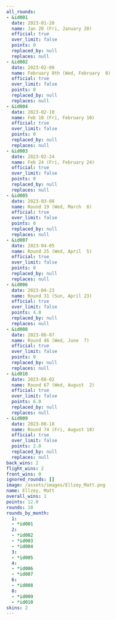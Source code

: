 ```yaml
---
all_rounds:
- &id001
  date: 2023-01-20
  name: Jan 20 (Fri, January 20)
  official: true
  over_limit: false
  points: 0
  replaced_by: null
  replaces: null
- &id002
  date: 2023-02-08
  name: February 8th (Wed, February  8)
  official: true
  over_limit: false
  points: 0
  replaced_by: null
  replaces: null
- &id004
  date: 2023-02-10
  name: Feb 10 (Fri, February 10)
  official: true
  over_limit: false
  points: 0
  replaced_by: null
  replaces: null
- &id003
  date: 2023-02-24
  name: Feb 24 (Fri, February 24)
  official: true
  over_limit: false
  points: 0
  replaced_by: null
  replaces: null
- &id005
  date: 2023-03-08
  name: Round 19 (Wed, March  8)
  official: true
  over_limit: false
  points: 0
  replaced_by: null
  replaces: null
- &id007
  date: 2023-04-05
  name: Round 25 (Wed, April  5)
  official: true
  over_limit: false
  points: 0
  replaced_by: null
  replaces: null
- &id006
  date: 2023-04-23
  name: Round 31 (Sun, April 23)
  official: true
  over_limit: false
  points: 4.0
  replaced_by: null
  replaces: null
- &id008
  date: 2023-06-07
  name: Round 46 (Wed, June  7)
  official: true
  over_limit: false
  points: 0
  replaced_by: null
  replaces: null
- &id010
  date: 2023-08-02
  name: Round 67 (Wed, August  2)
  official: true
  over_limit: false
  points: 6.0
  replaced_by: null
  replaces: null
- &id009
  date: 2023-08-18
  name: Round 74 (Fri, August 18)
  official: true
  over_limit: false
  points: 2.0
  replaced_by: null
  replaces: null
back_wins: 2
flight_wins: 2
front_wins: 0
ignored_rounds: []
image: /assets/images/Ellzey_Matt.png
name: Ellzey, Matt
overall_wins: 1
points: 12.0
rounds: 10
rounds_by_month:
  1:
  - *id001
  2:
  - *id002
  - *id003
  - *id004
  3:
  - *id005
  4:
  - *id006
  - *id007
  6:
  - *id008
  8:
  - *id009
  - *id010
skins: 2
---
```

